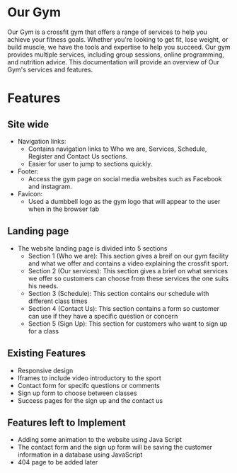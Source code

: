 # Our Gym #

Our Gym is a crossfit gym that offers a range of services to help you achieve your fitness goals. Whether you're looking to get fit, lose weight, or build muscle, we have the tools and expertise to help you succeed. Our gym provides multiple services, including group sessions, online programming, and nutrition advice. This documentation will provide an overview of Our Gym's services and features.




# Features #

## Site wide ##

* Navigation links: 
    * Contains navigation links to Who we are, Services, Schedule, Register and Contact Us sections.
    * Easier for user to jump to sections quickly.
* Footer: 
    * Access the gym page on social media websites such as Facebook and instagram.
* Favicon: 
    * Used a dumbbell logo as the gym logo that will appear to the user when in the browser tab

## Landing page ##
* The website landing page is divided into 5 sections
    * Section 1 (Who we are): This section gives a breif on our gym facility and what we offer and contains a video explaining the crossfit sport.
    * Section 2 (Our services): This section gives a brief on what services we offer so customers can choose from these services the one suits his needs.
    * Section 3 (Schedule): This section contains our schedule  with different class times
    * Section 4 (Contact Us): This section contains a form so customer can use if they have a specific question or concern
    * Section 5 (Sign Up): This section for customers who want to sign up for a class

 ## Existing Features ##
 * Responsive design
 * Iframes to include video introductory to the sport
 * Contact form for specifc questions or comments
 * Sign up form to choose between classes
 * Success pages for the sign up and the contact us

 ## Features left to Implement ##
 * Adding some animation to the website using Java Script
 * The contact form and the sign up form will be saving the customer information in a database using JavaScript
 * 404 page to be added later

   